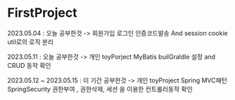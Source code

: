 # FirstProject


2023.05.04 : 오늘 공부한것 -> 회원가입 로그인 인증코드발송 And session cookie util로의 로직 분리 

2023.05.11 : 오늘 공부한것 -> 개인 toyPorject MyBatis builGraldle 설정 and CRUD 동작 확인 

2023.05.12 ~ 2023.05.15 : 이 기간 공부한것 -> 개인 toyProject Spring MVC패턴 SpringSecurity 권한부여 , 권한삭제, 세션 을 이용한 컨트롤러동작 확인 
